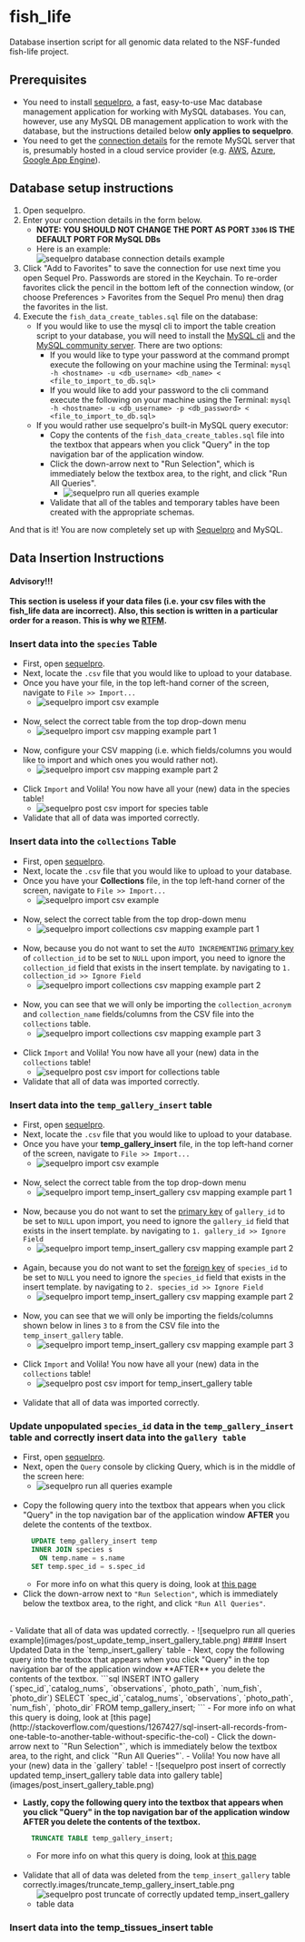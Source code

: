 # fish_life
Database insertion script for all genomic data related to the NSF-funded fish-life project.

## Prerequisites
- You need to install [sequelpro](https://sequelpro.com/download), a fast, easy-to-use Mac database management application for working with MySQL databases.  You can, however, use any MySQL DB management application to work with the database, but the instructions detailed below **only applies to sequelpro**.  
- You need to get the [connection details](https://sequelpro.com/docs/get-started/get-connected/remote) for the remote MySQL server that is, presumably hosted in a cloud service provider (e.g. [AWS](https://aws.amazon.com/), [Azure](https://azure.microsoft.com/en-us/overview/what-is-azure/), [Google App Engine](https://cloud.google.com/appengine/)).

## Database setup instructions
1. Open sequelpro.
2. Enter your connection details in the form below.
    - **NOTE: YOU SHOULD NOT CHANGE THE PORT AS PORT `3306` IS THE DEFAULT PORT FOR MySQL DBs**
    - Here is an example: ![sequelpro database connection details example](images/sequelpro_db_connection_example.png)
3. Click "Add to Favorites" to save the connection for use next time you open Sequel Pro. Passwords are stored in the Keychain. To re-order favorites click the pencil in the bottom left of the connection window, (or choose Preferences > Favorites from the Sequel Pro menu) then drag the favorites in the list.
4. Execute the `fish_data_create_tables.sql` file on the database:
    - If you would like to use the mysql cli to import the table creation script to your database, you will need to install the  [MySQL cli](https://dev.mysql.com/downloads/utilities/) and the [MySQL community server](https://dev.mysql.com/downloads/mysql/). There are two options:
         - If you would like to type your password at the command prompt execute the following on your machine using the Terminal:
         `mysql -h <hostname> -u <db_username> <db_name> < <file_to_import_to_db.sql>`
         - If you would like to add your password to the cli command execute the following on your machine using the Terminal:
         `mysql -h <hostname> -u <db_username> -p <db_password> < <file_to_import_to_db.sql>`
    - If you would rather use sequelpro's built-in MySQL query executor:
        - Copy the contents of the `fish_data_create_tables.sql` file into the textbox that appears when you click "Query" in the top navigation bar of the application window.
        - Click the down-arrow next to "Run Selection", which is immediately below the textbox area, to the right, and click "Run All Queries".
            - ![sequelpro run all queries example](images/sequelpro_run_all_queries_example.png)
        - Validate that all of the tables and temporary tables have been created with the appropriate schemas.

And that is it! You are now completely set up with [Sequelpro](https://sequelpro.com) and MySQL.

## Data Insertion Instructions

#### Advisory!!!
**This section is useless if your data files (i.e. your csv files with the fish_life data are incorrect).  Also, this section is written in a particular order for a reason.  This is why we [RTFM](https://en.wikipedia.org/wiki/RTFM).**

### Insert data into the `species` Table  
   - First, open [sequelpro](https://sequelpro.com).
   - Next, locate the `.csv` file that you would like to upload to your database.
   - Once you have your file, in the top left-hand corner of the screen, navigate to `File >> Import...`
       - ![sequelpro import csv example](images/import_csv_top_menu.png)
       </br>
   - Now, select the correct table from the top drop-down menu
       - ![sequelpro import csv mapping example part 1](images/import_species_file_csv_mapping_p1.png)
       </br>
   - Now, configure your CSV mapping (i.e. which fields/columns you would like to import and which ones you would rather not).
       - ![sequelpro import csv mapping example part 2](images/import_species_file_csv_mapping_p2.png)
       </br>
   - Click `Import` and Volila! You now have all your (new) data in the species table!
      - ![sequelpro post csv import for species table](images/post_import_species_table.png)
  - Validate that all of data was imported correctly.

### Insert data into the `collections` Table
  - First, open [sequelpro](https://sequelpro.com).
  - Next, locate the `.csv` file that you would like to upload to your database.
  - Once you have your **Collections** file, in the top left-hand corner of the screen, navigate to `File >> Import...`
      - ![sequelpro import csv example](images/import_csv_top_menu.png)
      </br>
  - Now, select the correct table from the top drop-down menu
      - ![sequelpro import collections csv mapping example part 1](images/import_collections_file_csv_mapping_p1.png)
      </br>
  - Now, because you do not want to set the `AUTO INCREMENTING` [primary key](https://www.w3schools.com/sql/sql_primarykey.asp) of `collection_id` to be set to `NULL` upon import, you need to ignore the `collection_id` field that exists in the insert template. by navigating to `1. collection_id >> Ignore Field`
      - ![sequelpro import collections csv mapping example part 2](images/import_collections_file_csv_mapping_p2.png)
      </br>
  - Now, you can see that we will only be importing the `collection_acronym` and `collection_name` fields/columns from the CSV file into the `collections` table.
      - ![sequelpro import collections csv mapping example part 3](images/import_collections_file_csv_mapping_p3.png)
      </br>
  - Click `Import` and Volila! You now have all your (new) data in the `collections` table!
     - ![sequelpro post csv import for collections table](images/post_import_collections_table.png)
  - Validate that all of data was imported correctly.

### Insert data into the `temp_gallery_insert` table
  - First, open [sequelpro](https://sequelpro.com).
  - Next, locate the `.csv` file that you would like to upload to your database.
  - Once you have your **temp_gallery_insert** file, in the top left-hand corner of the screen, navigate to `File >> Import...`
      - ![sequelpro import csv example](images/import_csv_top_menu.png)
      </br>
  - Now, select the correct table from the top drop-down menu
      - ![sequelpro import temp_insert_gallery csv mapping example part 1](images/import_gallery_file_csv_mapping_p1.png)
      </br>
  - Now, because you do not want to set the [primary key](https://www.w3schools.com/sql/sql_primarykey.asp) of `gallery_id` to be set to `NULL` upon import, you need to ignore the `gallery_id` field that exists in the insert template. by navigating to `1. gallery_id >> Ignore Field`
      - ![sequelpro import temp_insert_gallery csv mapping example part 2](images/import_gallery_file_csv_mapping_p2.png)
      </br>
  - Again, because you do not want to set the [foreign key](https://en.wikipedia.org/wiki/Foreign_key) of `species_id` to be set to `NULL` you need to ignore the `species_id` field that exists in the insert template. by navigating to `2. species_id >> Ignore Field`
      - ![sequelpro import temp_insert_gallery csv mapping example part 2](images/import_gallery_file_csv_mapping_p3.png)
      </br>
  - Now, you can see that we will only be importing the fields/columns shown below in lines `3` to `8`  from the CSV file into the `temp_insert_gallery` table.
      - ![sequelpro import temp_insert_gallery csv mapping example part 3](images/import_gallery_file_csv_mapping_p4.png)
      </br>
  - Click `Import` and Volila! You now have all your (new) data in the `collections` table!
     - ![sequelpro post csv import for temp_insert_gallery table](images/post_import_temp_insert_gallery_table.png)
     </br>
  - Validate that all of data was imported correctly.

### Update unpopulated `species_id` data in the `temp_gallery_insert` table and correctly insert data into the `gallery table`
  - First, open [sequelpro](https://sequelpro.com).
  - Next, open the `Query` console by clicking Query, which is in the middle of the screen here:
      - ![sequelpro run all queries example](images/sequelpro_run_update_temp_gallery_insert_table_example.png)
      </br>
  - Copy the following query into the textbox that appears when you click "Query" in the top navigation bar of the application window **AFTER** you delete the contents of the textbox.
    ```sql
      UPDATE temp_gallery_insert temp
      INNER JOIN species s
        ON temp.name = s.name
      SET temp.spec_id = s.spec_id
      ```
      - For more info on what this query is doing, look at [this page](http://stackoverflow.com/questions/11709043/mysql-update-column-with-value-from-another-table)
        </br>
  - Click the down-arrow next to `"Run Selection"`, which is immediately below the textbox area, to the right, and click `"Run All Queries"`.
  </br>
  - Validate that all of data was updated correctly.
     - ![sequelpro run all queries example](images/post_update_temp_insert_gallery_table.png)
    #### Insert Updated Data in the `temp_insert_gallery` table
      - Next, copy the following query into the textbox that appears when you click "Query" in the top navigation bar of the application window **AFTER** you delete the contents of the textbox.
      ```sql
        INSERT INTO gallery (`spec_id`,`catalog_nums`, `observations`, `photo_path`, `num_fish`, `photo_dir`)
          SELECT `spec_id`,`catalog_nums`, `observations`, `photo_path`, `num_fish`, `photo_dir`
        FROM temp_gallery_insert;
      ```
          - For more info on what this query is doing, look at [this page](http://stackoverflow.com/questions/1267427/sql-insert-all-records-from-one-table-to-another-table-without-specific-the-col)
      - Click the down-arrow next to `"Run Selection"`, which is immediately below the textbox area, to the right, and click `"Run All Queries"`.
  - Volila! You now have all your (new) data in the `gallery` table!
     - ![sequelpro post insert of correctly updated temp_insert_gallery table data into gallery table](images/post_insert_gallery_table.png)
     </br>

  - **Lastly, copy the following query into the textbox that appears when you click "Query" in the top navigation bar of the application window **AFTER** you delete the contents of the textbox.**
    ```sql
      TRUNCATE TABLE temp_gallery_insert;
    ```
      - For more info on what this query is doing, look at [this page](http://notes.jerzygangi.com/how-to-delete-all-rows-in-a-mysql-or-oracle-table/)
      </br>
  - Validate that all of data was deleted from the `temp_insert_gallery` table  correctly.images/truncate_temp_gallery_insert_table.png
      - ![sequelpro post truncate of correctly updated temp_insert_gallery table data ](images/truncate_temp_gallery_insert_table.png)

### Insert data into the temp_tissues_insert table
